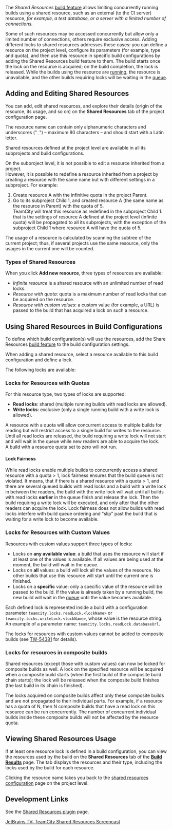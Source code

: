 [//]: # (title: Shared Resources)
[//]: # (auxiliary-id: Shared Resources)

The _Shared Resources_ [build feature](adding-build-features.md) allows limiting concurrently running builds using a shared resource, such as an external (to the CI server) resource, _for example, a test database, or a server with a limited number of connections._

Some of such resources may be accessed concurrently but allow only a limited number of connections, others require exclusive access. Adding different locks to shared resources addresses these cases: you can define a resource on the project level, configure its parameters (for example, type and quota), and then use this resource in specific build configurations by adding the Shared Resources build feature to them. The build starts once the lock on the resource is acquired; on the build completion, the lock is released. While the builds using the resource are [running](build-state.md), the resource is unavailable, and the other builds requiring locks will be waiting in the [queue](build-queue.md).

## Adding and Editing Shared Resources

You can add, edit shared resources, and explore their details (origin of the resource, its usage, and so on) on the __Shared Resources__ tab of the project configuration page.

The resource name can contain only alphanumeric characters and underscores ("`_`") – maximum 80 characters – and should start with a Latin letter.

Shared resources defined at the project level are available in all its subprojects and build configurations.

On the subproject level, it is not possible to edit a resource inherited from a project.   
However, it is possible to redefine a resource inherited from a project by creating a resource with the same name but with different settings in a subproject. For example:
1. Create resource A with the infinitive quota in the project Parent.
2. Go to its subproject Child 1, and created resource A (the same name as the resource in Parent) with the quota of 5.    
TeamCity will treat this resource as redefined in the subproject Child 1: that is the settings of resource A defined at the project level (infinite quota) will be propagated to all its subprojects, with the exception of the subproject Child 1 where resource A will have the quota of 5.

The usage of a resource is calculated by scanning the subtree of the current project; thus, if several projects use the same resource, only the usages in the current one will be counted.

### Types of Shared Resources

When you click __Add new resource__, three types of resources are available:
* _Infinite resource_ is a shared resource with an unlimited number of read locks.
* _Resource with quota_: quota is a maximum number of read locks that can be acquired on the resource.
* _Resource with custom values_: a custom value (for example, a URL) is passed to the build that has acquired a lock on such a resource.

## Using Shared Resources in Build Configurations

To define which build configuration(s) will use the resources, add the Share Resources [build feature](adding-build-features.md) to the build configuration settings.

When adding a shared resource, select a resource available to this build configuration and define a lock.

The following locks are available:

### Locks for Resources with Quotas

For this resource type, two types of locks are supported:
* __Read locks__: shared (multiple running builds with read locks are allowed).
* __Write locks__: exclusive (only a single running build with a write lock is allowed).

A resource with a quota will allow concurrent access to multiple builds for reading but will restrict access to a single build for writes to the resource. Until all read locks are released, the build requiring a write lock will not start and will wait in the queue while new readers are able to acquire the lock.    
A build with a resource quota set to zero will not run.

#### Lock Fairness

While read locks enable multiple builds to concurrently access a shared resource with a quota \> 1, lock fairness ensures that the build queue is not violated. It means, that if there is a shared resource with a quota \> 1, and there are several queued builds with read locks and a build with a write lock in between the readers, the build with the write lock will wait until all builds with read locks __earlier__ in the queue finish and release the lock. Then the build requiring a write lock will be executed, and only after that the other readers can acquire the lock. Lock fairness does not allow builds with read locks interfere with build queue ordering and "slip" past the build that is waiting for a write lock to become available.

### Locks for Resources with Custom Values

Resources with custom values support three types of locks:
* Locks on __any available value__: a build that uses the resource will start if at least one of the values is available. If all values are being used at the moment, the build will wait in the queue.
* Locks on __all__ values: a build will lock all the values of the resource. No other builds that use this resource will start until the current one is finished.
* Locks on a __specific__ value: only a specific value of the resource will be passed to the build. If the value is already taken by a running build, the new build will wait in the [queue](build-queue.md) until the value becomes available.

<anchor name="resource-locks"/>

Each defined lock is represented inside a build with a configuration parameter `teamcity.locks.readLock.<lockName>` or `teamcity.locks.writeLock.<lockName>`, whose value is the resource string. An example of a parameter name: `teamcity.locks.readLock.databaseUrl`.

<note>

The locks for resources with custom values cannot be added to composite builds (see [TW-54381](https://youtrack.jetbrains.com/issue/TW-54381) for details).
</note>

### Locks for resources in composite builds

Shared resources (except those with custom values) can now be locked for composite builds as well. A lock on the specified resource will be acquired when a composite build starts (when the first build of the composite build chain starts); the lock will be released when the composite build finishes (the last build in its chain is finished). 

The locks acquired on composite builds affect only these composite builds and are not propagated to their individual parts. For example, if a resource has a quota of N, then N composite builds that have a read lock on this resource can be run concurrently. The number of concurrent individual builds inside these composite builds will not be affected by the resource quota.

## Viewing Shared Resources Usage

If at least one resource lock is defined in a build configuration, you can view the resources used by the build on the __Shared Resources__ tab of the __[Build Results](working-with-build-results.md)__ page. The tab displays the resources and their type, including the locks used by the build for each resource.

Clicking the resource name takes you back to the [shared resources configuration](#Adding+and+Editing+Shared+Resources) page on the project level.

## Development Links

See the [Shared Resources plugin](https://plugins.jetbrains.com/plugin/9075-shared-resources) page.

<seealso>
        <category ref="videos">
            <a href="http://tv.jetbrains.net/videocontent/teamcity-shared-resources">JetBrains TV: TeamCity Shared Resources Screencast</a>
        </category>
</seealso>